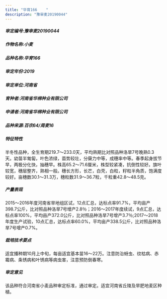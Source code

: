 ```yaml
---
title: "华育166	 "
description: "豫审麦20190044"
---
```

##### 审定编号:豫审麦20190044

##### 作物名称:小麦

##### 品种名称:华育166	 

##### 审定年份:2019

##### 审定单位:河南省

##### 育种者:河南省华棉种业有限公司 

##### 申请者:河南省华棉种业有限公司

##### 品种来源:百农64/周麦16

##### 特征特性
半冬性品种，全生育期219.7～233.0天，平均熟期比对照品种洛旱7号晚熟0.3天。幼苗半匍匐，叶色浓绿，苗势较壮，分蘖力中等，成穗率中等。春季起身拔节早，两极分化快，抽穗早。株高65.2～71.6厘米，株型较紧凑，抗倒性较好。旗叶较宽，穗层整齐，熟相一般。穗长方形，长芒，白壳，白粒，籽粒半角质，饱满度较好。亩穗数30.1～31.3万，穗粒数31.9～36.7粒，千粒重42.8～48.5克。

##### 产量表现
2015～2016年度河南省旱地组区试，12点汇总，达标点率91.7%，平均亩产398.7公斤，比对照品种洛旱7号增产2.8％；2016～2017年度续试，9点汇总，达标点率100%，平均亩产372.0公斤，比对照品种洛旱7号增产3.7％;2017～2018年度生产试验，10点汇总，达标点率60.0%，平均亩产338.5公斤，比对照品种洛旱7号增产0.7%。

##### 栽培技术要点
适宜播种期10月上中旬，每亩适宜基本苗16～22万。注意防治蚜虫、纹枯病、赤霉病、条锈病和叶锈病等病虫害，注意预防倒春寒。

##### 审定意见
该品种符合河南省小麦品种审定标准，通过审定。适宜河南省丘陵及旱肥地麦区种植。
